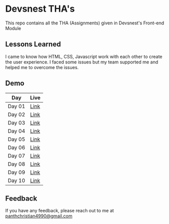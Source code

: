 # Devsnest THA's

This repo contains all the THA (Assignments) given in Devsnest's Front-end Module

## Lessons Learned

I came to know how HTML, CSS, Javascript work with each other to create the user experience. I faced some issues but my team supported me and helped me to overcome the issues.

## Demo

| Day    | Live                                                                         |
| ------ | ---------------------------------------------------------------------------- |
| Day 01 | [Link](https://panthchristian.github.io/devsnest-frontend/Day-01/index.html) |
| Day 02 | [Link](https://panthchristian.github.io/devsnest-frontend/Day-02/index.html) |
| Day 03 | [Link](https://panthchristian.github.io/devsnest-frontend/Day-03/index.html) |
| Day 04 | [Link](https://panthchristian.github.io/devsnest-frontend/Day-04/index.html) |
| Day 05 | [Link](https://panthchristian.github.io/devsnest-frontend/Day-05/index.html) |
| Day 06 | [Link](https://panthchristian.github.io/devsnest-frontend/Day-06/index.html) |
| Day 07 | [Link](https://panthchristian.github.io/devsnest-frontend/Day-07/index.html) |
| Day 08 | [Link](https://panthchristian.github.io/devsnest-frontend/Day-08/index.html) |
| Day 09 | [Link](https://panthchristian.github.io/devsnest-frontend/Day-09/index.html) |
| Day 10 | [Link](https://panthchristian.github.io/devsnest-frontend/Day-10/index.html) |

## Feedback

If you have any feedback, please reach out to me at panthchristian4990@gmail.com
